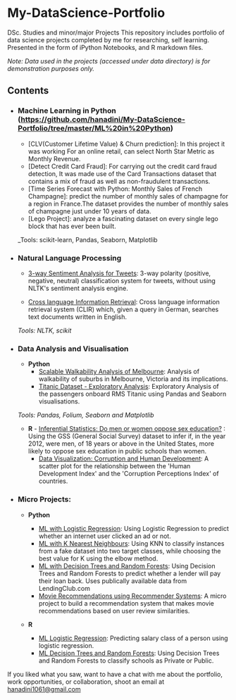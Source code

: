 # My-DataScience-Portfolio
DSc. Studies and minor/major Projects 
This repository includes portfolio of data science projects completed by me for researching, self learning. Presented in the form of iPython Notebooks, and R markdown files.


_Note: Data used in the projects (accessed under data directory) is for demonstration purposes only._

## Contents

- ### Machine Learning in Python (https://github.com/hanadini/My-DataScience-Portfolio/tree/master/ML%20in%20Python)

	- [CLV(Customer Lifetime Value) & Churn prediction]: In this project it was working For an online retail, can select North Star Metric as Monthly Revenue.
	- [Detect Credit Card Fraud]: For carrying out the credit card fraud detection, It was made use of the Card Transactions dataset that contains a mix of fraud as well as non-fraudulent transactions.
	- [Time Series Forecast with Python: Monthly Sales of French Champagne]: predict the number of monthly sales of champagne for a region in France.The dataset provides the number of monthly sales of champagne just under 10 years of data.
	- [Lego Project]: analyze a fascinating dataset on every single lego block that has ever been built.
	
	_Tools: scikit-learn, Pandas, Seaborn, Matplotlib 

- ### Natural Language Processing

	- [3-way Sentiment Analysis for Tweets](https://github.com/hanadini/MyPortfolio/.ipynb): 3-way polarity (positive, negative, neutral) classification system for tweets, without using NLTK's sentiment analysis engine.

	- [Cross language Information Retrieval](https://github.com/hanadini/MyPortfolio/.ipynb): Cross language information retrieval system (CLIR) which, given a query in German, searches text documents written in English.

	_Tools: NLTK, scikit_

- ### Data Analysis and Visualisation
	- __Python__
		- [Scalable Walkability Analysis of Melbourne](https://github.com/hanadini/MyPortfolio/.ipynb): Analysis of walkability of suburbs in Melbourne, Victoria and its implications.
		- [Titanic Dataset - Exploratory Analysis](https://github.com/hanadini/MyPortfolio/.ipynb): Exploratory Analysis of the passengers onboard RMS Titanic using Pandas and Seaborn visualisations.
				
	_Tools: Pandas, Folium, Seaborn and Matplotlib_

	- __R__ 
				- [Inferential Statistics: Do men or women oppose sex education?](https://github.com/hanadini/MyPortfolio/) : Using the GSS (General Social Survey) dataset to infer if, in the year 2012, were men, of 18 years or above in the United States, more likely to oppose sex education in public schools than women.
		- [Data Visualization: Corruption and Human Development](https://github.com/hanadini/MyPortfolio/): A scatter plot for the relationship between the 'Human Development Index' and the 'Corruption Perceptions Index' of countries.
		
	
- ### Micro Projects: 

	- __Python__
		- [ML with Logistic Regression](https://github.com/hanadini/MyPortfolio/n.ipynb): Using Logistic Regression to predict whether an internet user clicked an ad or not.
		- [ML with K Nearest Neighbours](https://github.com/hanadini/MyPortfolio/.ipynb): Using KNN to classify instances from a fake dataset into two target classes, while choosing the best value for K using the elbow method.
		- [ML with Decision Trees and Random Forests](https://github.com/hanadini/MyPortfolio/.ipynb): Using Decision Trees and Random Forests to predict whether a lender will pay their loan back. Uses publically available data from LendingClub.com
		- [Movie Recommendations using Recommender Systems](https://github.com/hanadini/MyPortfolio/.ipynb): A micro project to build a recommendation system that makes movie recommendations based on user review similarities. 

	- __R__
		- [ML Logistic Regression](https://github.com/hanadini/MyPortfolio/): Predicting salary class of a person using logistic regression.
		- [ML Decision Trees and Random Forests](https://github.com/hanadini/MyPortfolio/): Using Decision Trees and Random Forests to classify schools as Private or Public.

If you liked what you saw, want to have a chat with me about the portfolio, work opportunities, or collaboration, shoot an email at 
hanadini1061@gmail.com
